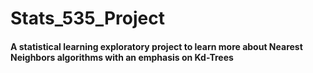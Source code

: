 # Stats_535_Project

#### A statistical learning exploratory project to learn more about Nearest Neighbors algorithms with an emphasis on Kd-Trees
